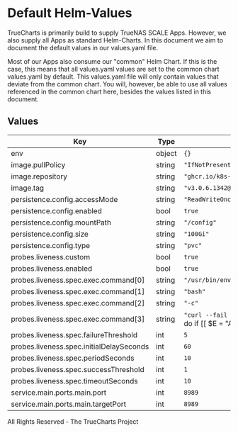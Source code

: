# Default Helm-Values

TrueCharts is primarily build to supply TrueNAS SCALE Apps.
However, we also supply all Apps as standard Helm-Charts. In this document we aim to document the default values in our values.yaml file.

Most of our Apps also consume our "common" Helm Chart.
If this is the case, this means that all values.yaml values are set to the common chart values.yaml by default. This values.yaml file will only contain values that deviate from the common chart.
You will, however, be able to use all values referenced in the common chart here, besides the values listed in this document.

## Values

| Key | Type | Default | Description |
|-----|------|---------|-------------|
| env | object | `{}` |  |
| image.pullPolicy | string | `"IfNotPresent"` |  |
| image.repository | string | `"ghcr.io/k8s-at-home/sonarr"` |  |
| image.tag | string | `"v3.0.6.1342@sha256:9b1aee75dba21a1ddd347700e852d6e1cdcaaf6f163c79c80901af089a9a9ce1"` |  |
| persistence.config.accessMode | string | `"ReadWriteOnce"` |  |
| persistence.config.enabled | bool | `true` |  |
| persistence.config.mountPath | string | `"/config"` |  |
| persistence.config.size | string | `"100Gi"` |  |
| persistence.config.type | string | `"pvc"` |  |
| probes.liveness.custom | bool | `true` |  |
| probes.liveness.enabled | bool | `true` |  |
| probes.liveness.spec.exec.command[0] | string | `"/usr/bin/env"` |  |
| probes.liveness.spec.exec.command[1] | string | `"bash"` |  |
| probes.liveness.spec.exec.command[2] | string | `"-c"` |  |
| probes.liveness.spec.exec.command[3] | string | `"curl --fail localhost:8989/api/v3/system/status?apiKey=`IFS=\\> && while read -d \\< E C; do if [[ $E = \"ApiKey\" ]]; then echo $C; fi; done < /config/config.xml`"` |  |
| probes.liveness.spec.failureThreshold | int | `5` |  |
| probes.liveness.spec.initialDelaySeconds | int | `60` |  |
| probes.liveness.spec.periodSeconds | int | `10` |  |
| probes.liveness.spec.successThreshold | int | `1` |  |
| probes.liveness.spec.timeoutSeconds | int | `10` |  |
| service.main.ports.main.port | int | `8989` |  |
| service.main.ports.main.targetPort | int | `8989` |  |

All Rights Reserved - The TrueCharts Project
